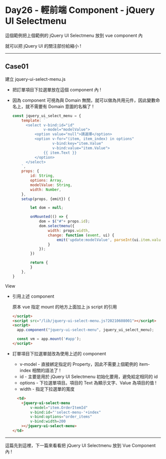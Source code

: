 # Day26 - 輕前端 Component - jQuery UI Selectmenu

這個範例把上個範例的 jQuery UI Selectmenu 放到 vue component 內

就可以把 jQuery UI 的關注部份給縮小 !

---

## Case01

建立 jquery-ui-select-menu.js

- 把訂單項目下拉選單放在這個 component 內 !
- 因為 component 可視為與 Domain 無關，就可以做為共用元件，因此變數命名上，就不需要有 Domain 意圖的名稱了 !

  ```js
  const jquery_ui_select_menu = {
      template: `
        <select v-bind:id="id"
                v-model="modelValue">
            <option value="null">請選擇</option>
            <option v-for="(item, item_index) in options"
                    v-bind:key="item.Value"
                    v-bind:value="item.Value">
                {{ item.Text }}
            </option>
        </select>
      `,
      props: {
          id: String,
          options: Array,
          modelValue: String,
          width: Number,
      },
      setup(props, {emit}) {

          let dom = null;

          onMounted(() => {
              dom = $("#"+ props.id);
              dom.selectmenu({
                  width: props.width,
                  change: function (event, ui) {
                      emit('update:modelValue', parseInt(ui.item.value));
                  }
              });
          })

          return {
          }
      },
  }
  ```

View
- 引用上述 component

  原本 vue 指定 mount 的地方上面加上 js script 的引用

  ```html
  </script>
  <script src="/lib/jquery-ui-select-menu.js?20210608001"></script>
  <script>
    app.component("jquery-ui-select-menu", jquery_ui_select_menu);

    const vm = app.mount('#app');
  </script>
  ```

- 訂單項目下拉選單就改為使用上述的 component

  - v-model - 直接綁定指定的 Property，因此不需要上個範例的 item-index 相關的語法了 !
  - id - 主要是用於 jQuery UI Selectmenu 初始化要用，避免給定相同的 id
  - options - 下拉選單項目。項目的 Text 為顯示文字、Value 為項目的值 !
  - width - 指定下拉選單的寬度

  ```html
    <td>
      <jquery-ui-select-menu
          v-model="item.OrderItemId"
          v-bind:id="'select-menu-'+index"
          v-bind:options="order_items"
          v-bind:width=200
      ></jquery-ui-select-menu>
  </td>
  ```

---

這篇先到這裡，下一篇來看看把 jQuery UI Selectmenu 放到 Vue Component 內 !
